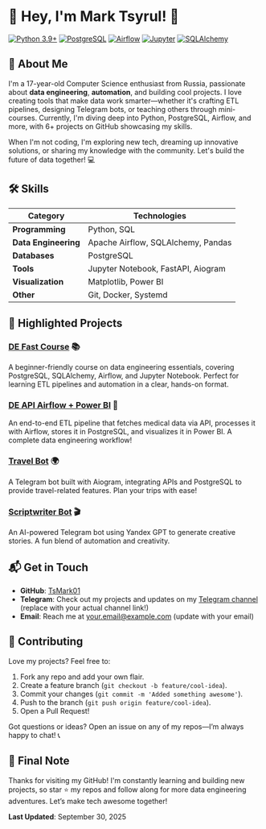 # 👋 Hey, I'm Mark Tsyrul! 🚀

[![Python 3.9+](https://img.shields.io/badge/Python-3.9%2B-blue.svg)](https://www.python.org/downloads/)
[![PostgreSQL](https://img.shields.io/badge/PostgreSQL-12%2B-purple.svg)](https://www.postgresql.org/)
[![Airflow](https://img.shields.io/badge/Apache%20Airflow-2.7%2B-orange.svg)](https://airflow.apache.org/)
[![Jupyter](https://img.shields.io/badge/Jupyter%20Notebook-green.svg)](https://jupyter.org/)
[![SQLAlchemy](https://img.shields.io/badge/SQLAlchemy-2.0%2B-red.svg)](https://www.sqlalchemy.org/)

## 📖 About Me

I'm a 17-year-old Computer Science enthusiast from Russia, passionate about **data engineering**, **automation**, and building cool projects. I love creating tools that make data work smarter—whether it's crafting ETL pipelines, designing Telegram bots, or teaching others through mini-courses. Currently, I'm diving deep into Python, PostgreSQL, Airflow, and more, with 6+ projects on GitHub showcasing my skills.

When I'm not coding, I'm exploring new tech, dreaming up innovative solutions, or sharing my knowledge with the community. Let's build the future of data together! 💻

## 🛠️ Skills

| Category          | Technologies                     |
|-------------------|----------------------------------|
| **Programming**   | Python, SQL                     |
| **Data Engineering** | Apache Airflow, SQLAlchemy, Pandas |
| **Databases**     | PostgreSQL                      |
| **Tools**         | Jupyter Notebook, FastAPI, Aiogram |
| **Visualization** | Matplotlib, Power BI            |
| **Other**         | Git, Docker, Systemd            |

## 🌟 Highlighted Projects

### [DE Fast Course](https://github.com/TsMark01/DE_FAST_COURSE) 📚
A beginner-friendly course on data engineering essentials, covering PostgreSQL, SQLAlchemy, Airflow, and Jupyter Notebook. Perfect for learning ETL pipelines and automation in a clear, hands-on format.

### [DE API Airflow + Power BI](https://github.com/TsMark01/DE_api_airflow_project_pbi) 🏥
An end-to-end ETL pipeline that fetches medical data via API, processes it with Airflow, stores it in PostgreSQL, and visualizes it in Power BI. A complete data engineering workflow!

### [Travel Bot](https://github.com/TsMark01/travel_bot) 🌍
A Telegram bot built with Aiogram, integrating APIs and PostgreSQL to provide travel-related features. Plan your trips with ease!

### [Scriptwriter Bot](https://github.com/TsMark01/Bot_Scriptwriter) 🎬
An AI-powered Telegram bot using Yandex GPT to generate creative stories. A fun blend of automation and creativity.

## 📬 Get in Touch

- **GitHub**: [TsMark01](https://github.com/TsMark01)
- **Telegram**: Check out my projects and updates on my [Telegram channel](https://t.me/your_channel) (replace with your actual channel link!)
- **Email**: Reach me at [your.email@example.com](mailto:your.email@example.com) (update with your email)

## 🤝 Contributing

Love my projects? Feel free to:
1. Fork any repo and add your own flair.
2. Create a feature branch (`git checkout -b feature/cool-idea`).
3. Commit your changes (`git commit -m 'Added something awesome'`).
4. Push to the branch (`git push origin feature/cool-idea`).
5. Open a Pull Request!

Got questions or ideas? Open an issue on any of my repos—I’m always happy to chat! 📞

## 📝 Final Note

Thanks for visiting my GitHub! I'm constantly learning and building new projects, so star ⭐ my repos and follow along for more data engineering adventures. Let’s make tech awesome together!

**Last Updated**: September 30, 2025
